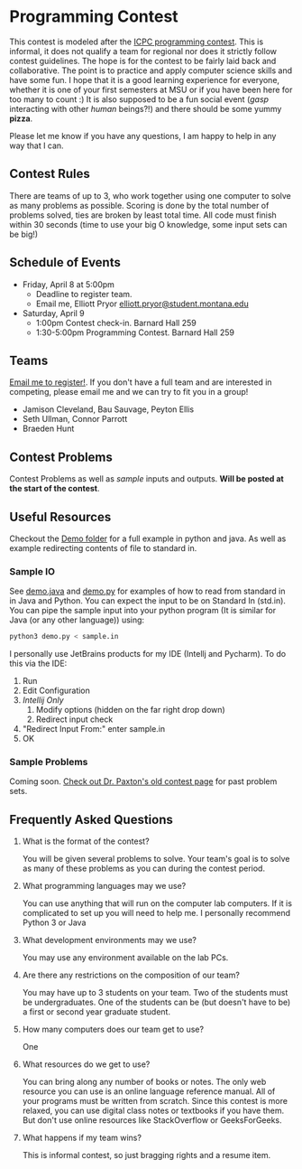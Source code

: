 # Programming Contest

This contest is modeled after the [ICPC programming contest](https://icpc.global/).
This is informal, it does not qualify a team for regional nor does it strictly follow contest guidelines.
The hope is for the contest to be fairly laid back and collaborative.
The point is to practice and apply computer science skills and have some fun. 
I hope that it is a good learning experience for everyone, whether it is one of your first semesters at MSU or if you have been here for too many to count :)
It is also supposed to be a fun social event (*gasp* interacting with other *human* beings?!) and there should be some yummy **pizza**. 

Please let me know if you have any questions, I am happy to help in any way that I can. 



## Contest Rules
There are teams of up to 3, who work together using one computer to solve as many problems as possible.
Scoring is done by the total number of problems solved, ties are broken by least total time. 
All code must finish within 30 seconds (time to use your big O knowledge, some input sets can be big!)

## Schedule of Events

- Friday, April 8 at 5:00pm 
    - Deadline to register team.
    - Email me, Elliott Pryor [elliott.pryor@student.montana.edu](mailto:elliott.pryor@student.montana.edu)
- Saturday, April 9
    - 1:00pm Contest check-in. Barnard Hall 259
    - 1:30-5:00pm Programming Contest. Barnard Hall 259

## Teams
[Email me to register!](mailto:elliott.pryor@student.montana.edu). If you don't have a full team and are interested in competing, please email me and we can try to fit you in a group!

- Jamison Cleveland, Bau Sauvage, Peyton Ellis
- Seth Ullman, Connor Parrott
- Braeden Hunt

## Contest Problems
Contest Problems as well as _sample_ inputs and outputs.
**Will be posted at the start of the contest**.


## Useful Resources

Checkout the [Demo folder](./Demo/) for a full example in python and java. As well as example redirecting contents of file to standard in. 

### Sample IO
See [demo.java](./Demo/demo.java) and [demo.py](./Demo/demo.py) for examples of how to read from standard in in Java and Python.
You can expect the input to be on Standard In (std.in).
You can pipe the sample input into your python program (It is similar for Java (or any other language)) using:
```bash
python3 demo.py < sample.in
```

I personally use JetBrains products for my IDE (Intellj and Pycharm).
To do this via the IDE:
 1. Run
 2. Edit Configuration
 3. *Intellij Only*
    1. Modify options (hidden on the far right drop down)
    2. Redirect input check
 4. "Redirect Input From:" enter sample.in
 5. OK

### Sample Problems
Coming soon. 
[Check out Dr. Paxton's old contest page](https://www.cs.montana.edu/paxton/contest/) for past problem sets.


## Frequently Asked Questions

1. What is the format of the contest?  

    You will be given
      several problems to solve.  Your team's goal is
      to solve as many of these problems as you can during the
      contest period.
2. What programming languages may we use?

    You can use anything that will run on the computer lab computers. If it is complicated to set up you will need to help me. I personally recommend Python 3 or Java

3. What development environments may we use?

    You may use any environment available on the lab PCs.

4. Are there any restrictions on the composition of our team?

    You may have up to 3 students on your team.  Two of
      the students must be undergraduates.  One of the 
      students can be (but doesn't have to be) a first or
      second year graduate student.

5. How many computers does our team get to use? 

    One

6. What resources do we get to use?

    You can bring
      along any number of books or notes.  The only web resource
      you can use is an online language reference manual.
      All of your programs must be written from scratch.
      Since this contest is more relaxed, you can use digital 
      class notes or textbooks if you have them. But don't
      use online resources like StackOverflow or GeeksForGeeks.

7. What happens if my team wins?

    This is informal contest, so just bragging rights and a resume item.


